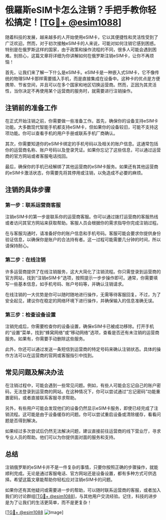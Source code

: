 # 俄羅斯eSIM卡怎么注销？手把手教你轻松搞定！[[TG💪+ @esim1088](https://t.me/s/esim1088)]

随着科技的发展，越来越多的人开始使用eSIM卡，它以其便捷性和灵活性受到了广泛欢迎。然而，对于初次接触eSIM卡的人来说，可能对如何注销它感到困惑。特别是在俄罗斯这样的国家，由于政策和操作流程的不同，很多人可能会遇到困难。别担心，这篇文章将详细为你讲解如何在俄罗斯注销eSIM卡，让你不再烦恼！

首先，让我们来了解一下什么是eSIM卡。eSIM卡是一种嵌入式SIM卡，它不像传统的物理SIM卡那样需要插入手机，而是直接集成在设备中。这种卡的优点是方便携带、节省空间，并且可以在多个国家和地区切换运营商。然而，正因为其灵活性，当你决定不再使用某个运营商的服务时，就需要进行注销操作。

## 注销前的准备工作

在正式开始注销之前，你需要做一些准备工作。首先，确保你的设备支持eSIM卡功能。大多数现代智能手机都支持eSIM卡，但如果你的设备较旧，可能不支持这项功能。你可以查看手机的用户手册或联系手机厂商确认。

其次，你需要知道你的eSIM卡绑定的手机号码以及相关的账户信息。这通常包括你的运营商名称、账户号码以及登录凭证。如果你忘记了这些信息，可以通过运营商的官方网站或者客服电话找回。

最后，确保你的手机已经解绑了其他运营商的eSIM卡服务。如果还有其他运营商的eSIM卡激活状态，你需要先将其停用或注销，以免造成不必要的麻烦。

## 注销的具体步骤

### 第一步：联系运营商客服

注销eSIM卡的第一步是联系你的运营商客服。你可以通过拨打运营商的客服热线或者访问其官方网站来获取帮助。客服人员会根据你的需求指导你完成注销过程。

在与客服沟通时，请准备好你的账户信息和手机号码。客服可能会要求你提供身份验证信息，以确保你是账户的合法持有者。这一过程可能需要几分钟的时间，所以请保持耐心。

### 第二步：在线注销

许多运营商提供了在线注销服务，这大大简化了注销流程。你只需登录到运营商的官方网站，找到“注销eSIM卡”选项，按照提示一步步操作即可。通常，你需要填写一些基本信息，如手机号码、账户号码等，并确认注销请求。

在线注销的一大优势是你可以随时随地进行操作，无需等待客服回复。不过，为了安全起见，建议你在稳定的网络环境下进行操作，并确保输入的信息准确无误。

### 第三步：检查设备设置

注销完成后，你需要检查你的设备设置，确保eSIM卡已被成功移除。打开手机的“设置”菜单，找到“蜂窝网络”或“移动网络”选项，查看是否还有未注销的运营商服务。如果有，你需要手动删除这些服务。

此外，你还可以通过发送一条短信到运营商的特定号码来确认注销状态。具体的操作方法可以在运营商的官网或客服指引中找到。

## 常见问题及解决办法

在注销过程中，可能会遇到一些常见问题。例如，有些人可能会忘记自己的账户密码，无法登录到运营商的网站。在这种情况下，你可以尝试通过“忘记密码”功能重置密码，或者直接联系客服寻求帮助。

另外，有些用户可能会发现他们的设备仍然显示eSIM卡服务，即使已经完成了注销流程。这可能是由于设备缓存的问题。你可以尝试重启设备或清除缓存，看看问题是否得到解决。

如果经过多次尝试后仍然无法解决问题，建议直接前往运营商的线下营业厅，寻求专业人员的帮助。他们可以为你提供面对面的服务和支持。

## 总结

注销俄罗斯的eSIM卡并不是一件复杂的事情，只要你按照正确的步骤操作，就能顺利完成。无论是通过客服电话、官方网站还是设备设置，都有多种方式可供选择。希望这篇文章能帮助你轻松应对注销eSIM卡的问题。

如果你还有其他疑问或需要进一步的帮助，可以随时联系运营商的客服，或者加入我们的讨论群组[[TG💪+ @esim1088](https://t.me/s/esim1088)]，与其他用户交流经验。记住，科技的进步是为了让我们的生活更简单，而不是更复杂！

[[TG💪+ @esim1088](https://t.me/s/esim1088) ![Image](https://i.postimg.cc/4NQfJmqS/Snipaste-2025-05-13-00-14-12.png)]